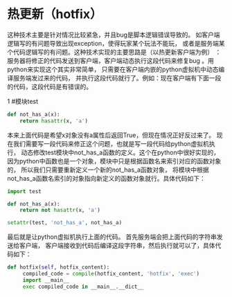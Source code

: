   
# 热更新（hotfix）
 这种技术主要是针对情况比较紧急，并且bug是脚本逻辑错误导致的。
 如客户端逻辑写的有问题导致出现exception，使得玩家某个玩法不能玩，
 或者是服务端某个代码逻辑写的有问题。这种技术实现的主要思路是（以热更新客户端为例）
 ：服务器将修正的代码发送到客户端，客户端动态执行这段代码来修复bug
 。用python来实现这个其实非常简单，
 只需要在客户端内嵌的python虚拟机中动态编译服务端发过来的代码，
 并执行这段代码就行了。例如：现在客户端有下面一段的代码，这段代码是有错误的。

1 #模块test 
```python
def not_has_a(x):
    return hasattr(x, 'a')
```
本来上面代码是希望x对象没有a属性后返回True，但现在情况正好反过来了。
现在我们需要写一段代码来修正这个问题，也就是写一段代码给python虚拟机执行，
动态修改test模块中not_has_a函数的定义。这个在python中很好实现的，
因为python中函数也是一个对象，模块中只是根据函数名来索引对应的函数对象的，
所以我们只需要重新定义一个新的not_has_a函数对象，
将模块中根据not_has_a函数名索引的对象指向新定义的函数对象就行。具体代码如下：

```python
import test

def not_has_a(x):
    return not hasattr(x, 'a')

setattr(test, 'not_has_a', not_has_a)
```
最后就是让python虚拟机执行上面的代码。
首先服务端会把上面代码的字符串发送给客户端，
客户端接收到代码后编译这段字符串，然后执行就可以了，具体代码如下：
```python
def hotfix(self, hotfix_content):
     compiled_code = compile(hotfix_content, 'hotfix', 'exec')
     import __main__
     exec compiled_code in __main__.__dict__

```


